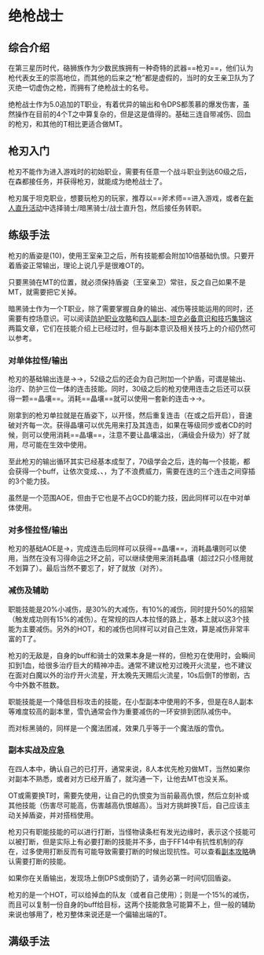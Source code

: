 # 绝枪战士
<FloatTOC />

## 综合介绍

在第三星历时代，硌狮族作为少数民族拥有一种奇特的武器==枪刃==，他们认为枪代表女王的崇高地位，而其他的后来之“枪”都是虚假的，当时的女王亲卫队为了灭绝一切虚伪之枪，而拥有了绝枪战士的名号。

绝枪战士作为5.0追加的T职业，有着优异的输出和令DPS都羡慕的爆发伤害，虽然操作在目前的4个T之中算复杂的，但是这是值得的。基础三连自带减伤、回血的枪刃，和其他的T相比更适合做MT。

## 枪刃入门

枪刃不能作为进入游戏时的初始职业，需要有任意一个战斗职业到达60级之后，在森都接任务<quest name="成为绝枪战士" />，并获得枪刃，就能成为绝枪战士了。

枪刃属于坦克职业，想要玩枪刃的玩家，推荐以==斧术师==进入游戏，或者在[新人直升活动](/before/pay.htm#萌新招待领多重福利)中选择骑士/暗黑骑士/战士直升包，然后接任务<quest name="成为绝枪战士" />转职。

## 练级手法

枪刃的盾姿是<Action name="王室亲卫" />(10)，使用王室亲卫之后，所有技能都会附加10倍基础仇恨。只要开着盾姿正常输出，理论上说几乎是很难OT的。

只要黑骑在MT的位置，就必须保持盾姿（王室亲卫）常驻，反之自己如果不是MT，就需要把它关掉。

暗黑骑士作为一个T职业，除了需要掌握自身的输出、减伤等技能运用的同时，还需要有控场意识。可以阅读[防护职业攻略](https://bbs.nga.cn/read.php?tid=12512061)和[四人副本-坦克必备意识和技巧集锦](https://bbs.nga.cn/read.php?tid=15417017)这两篇文章，它们在技能介绍上已经过时，但与副本意识及相关技巧上的介绍仍然可以参考。

### 对单体拉怪/输出

枪刃的基础输出连是<Action name="利刃斩" />→<Action name="残暴弹" />→<Action name="迅连斩" />，52级之后的<Action name="残暴弹" />还会为自己附加一个护盾，可谓是输出、治疗、防护三位一体的连击技能。同时，30级之后的枪刃使用<Action name="迅连斩" />连击之后还可以获得一颗==晶壤==。消耗==晶壤==就可以使用一套新的连击<Action name="烈牙" />→<Action name="猛兽爪" />→<Action name="凶禽爪" />。

刚拿到的枪刃单拉就是在盾姿下，以<Action name="闪雷弹" />开怪，然后重复<Action name="迅连斩" />连击（在<Action name="利刃斩" />或<Action name="残暴弹" />之后开启<Action name="无情" />），音速破对齐每一次<Status :id="1831" name="无情" />。获得晶壤可以优先用来打<Action name="烈牙" />及其连击，如果在等级同步或者<Action name="烈牙" />CD的时候，则可以使用<Action name="爆发强袭" />消耗==晶壤==，注意不要让晶壤溢出，<Action name="危险领域" />（满级会升级为<Action name="爆破领域" />）好了就用，尽可能在<Action name="无情" />生效中使用。

至此枪刃的输出循环其实已经基本成型了，70级学会<Action name="续剑" />之后，<Action name="烈牙" />连的每一个技能，都会获得一个buff，让<Action name="续剑" />依次变成<Action name="撕喉" />、<Action name="裂膛" />、<Action name="穿目" />，为了不浪费威力，需要在<Action name="烈牙" />连的三个连击之间穿插<Action name="续剑" />的3个能力技。

虽然<Action name="弓形冲波" />是一个范围AOE，但由于它也是不占GCD的能力技，因此同样可以在<Status :id="1831" name="无情" />中对单体使用。

### 对多怪拉怪/输出

枪刃的基础AOE是<Action name="恶魔切" />→<Action name="恶魔杀" />，完成连击后同样可以获得==晶壤==，消耗晶壤则可以使用<Action name="命运之环" />，当然在没有习得命运之环之前，可以继续使用<Action name="爆发强袭" />来消耗晶壤（超过2只小怪用<Action name="爆发强袭" />就不划算了）。最后当然不要忘了<Action name="弓形冲波" />，好了就放（对齐<Status :id="1831" name="无情" />）。

### 减伤及辅助

职能技能<Action name="铁壁" />是20%小减伤，<Action name="星云" />是30%的大减伤，<Action name="伪装" />有10%的减伤，同时提升50%的招架（触发成功则有15%的减伤）。在常规的四人本拉怪的路上，基本上就以这3个技能为主要减伤。另外<Action name="极光" />的HOT，<Action name="石之心" />和<Action name="光之心" />的减伤也同样可以对自己生效，算是减伤非常丰富的T了。

枪刃的无敌是<Action name="火流星" />，<Status :id="1836" name="火流星" />自身的buff和骑士的<Status :id="1302" name="神圣领域" />效果本身是一样的，但枪刃在使用<Action name="火流星" />时，会瞬间扣到1血，给很多治疗巨大的精神冲击。通常不建议枪刃过晚开火流星，也不建议在面对白魔以外的治疗开火流星，开太晚先<Action name="天赐祝福">天赐</Action>后火流星，10s后倒T的惨剧，古今中外数不胜数。

职能技能<Action name="雪仇" />是一个降低目标攻击的技能，在小型副本中使用的不多，但是在8人副本等难度较高的副本里，雪仇通常会作为重要减伤的一环安排到团队减伤中。

而<Action name="光之心" />对标黑骑的<Action name="暗黑布道" />，同样是一个魔法团减，效果几乎等于一个魔法版的雪仇。

### 副本实战及应急

在四人本中，确认自己的<Action name="王室亲卫" />已打开，通常来说，8人本优先枪刃做MT，当然如果你对副本不熟悉，或者对方已经开盾了，就沟通一下，让他去MT也没关系。

OT或需要换T时，需要先使用<Action name="挑衅" />，让自己的仇恨变为当前最高仇恨，然后立刻补<Action name="闪雷弹" />或其他技能（伤害尽可能高，伤害越高仇恨越高）。当对方挑衅换T后，自己应该主动关掉盾姿，并对搭档使用<Action name="退避" />。

枪刃只有职能技能的<Action name="插言" />可以进行打断，当怪物读条栏有发光边缘时，表示这个技能可以被打断，但是实际上有必要打断的技能并不多，由于FF14中有抗性机制的存在，过多使用打断反而有可能导致需要打断的时候出现抗性。可以查看[副本攻略](/advanced/dungeonGuide.md)确认需要打断的技能。

如果你在关盾输出，发现场上倒DPS或倒奶了，请务必第一时间切回盾姿。

枪刃的<Action name="极光" />是一个HOT，可以给掉血的队友（或者自己使用）；<Action name="石之心" />则是一个15%的减伤，而且可以复制一份自身的<Status :id="1898" name="残暴弹" />buff给目标，这两个技能救急可能算不上，但一般的辅助来说也够用了，枪刃整体来说还是一个偏输出端的T。

## 满级手法

<UnderConstruction />